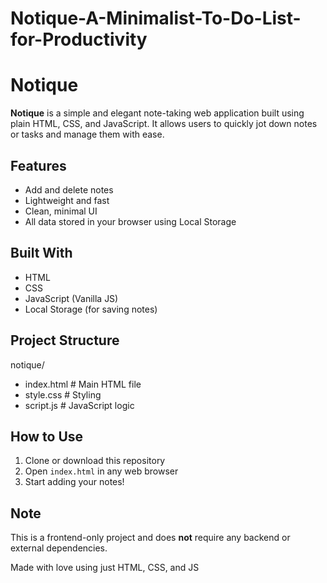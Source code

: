 # Notique-A-Minimalist-To-Do-List-for-Productivity

#  Notique

**Notique** is a simple and elegant note-taking web application built using plain HTML, CSS, and JavaScript. It allows users to quickly jot down notes or tasks and manage them with ease.

##  Features

- Add and delete notes
- Lightweight and fast
- Clean, minimal UI
- All data stored in your browser using Local Storage

##  Built With

- HTML
- CSS
- JavaScript (Vanilla JS)
- Local Storage (for saving notes)

##  Project Structure
notique/
- index.html # Main HTML file
- style.css # Styling
- script.js # JavaScript logic


##  How to Use

1. Clone or download this repository
2. Open `index.html` in any web browser
3. Start adding your notes!

##  Note

This is a frontend-only project and does **not** require any backend or external dependencies.


Made with love using just HTML, CSS, and JS


